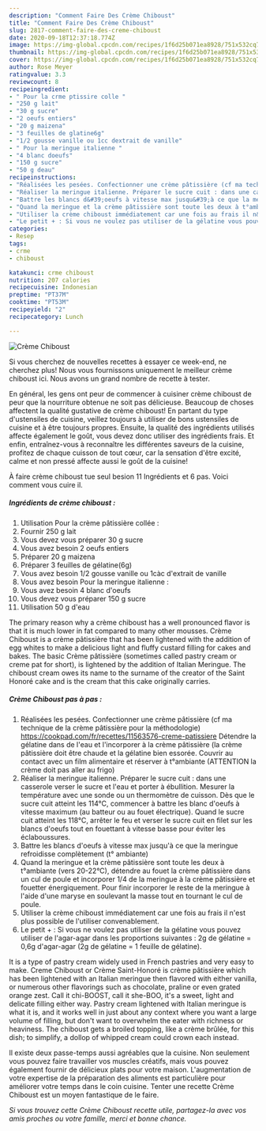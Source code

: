 ```yaml
---
description: "Comment Faire Des Crème Chiboust"
title: "Comment Faire Des Crème Chiboust"
slug: 2817-comment-faire-des-creme-chiboust
date: 2020-09-18T12:37:18.774Z
image: https://img-global.cpcdn.com/recipes/1f6d25b071ea8928/751x532cq70/creme-chiboust-photo-principale-de-la-recette.jpg
thumbnail: https://img-global.cpcdn.com/recipes/1f6d25b071ea8928/751x532cq70/creme-chiboust-photo-principale-de-la-recette.jpg
cover: https://img-global.cpcdn.com/recipes/1f6d25b071ea8928/751x532cq70/creme-chiboust-photo-principale-de-la-recette.jpg
author: Rose Meyer
ratingvalue: 3.3
reviewcount: 8
recipeingredient:
- " Pour la crme ptissire colle "
- "250 g lait"
- "30 g sucre"
- "2 oeufs entiers"
- "20 g maizena"
- "3 feuilles de glatine6g"
- "1/2 gousse vanille ou 1cc dextrait de vanille"
- " Pour la meringue italienne "
- "4 blanc doeufs"
- "150 g sucre"
- "50 g deau"
recipeinstructions:
- "Réalisées les pesées. Confectionner une crème pâtissière (cf ma technique de la crème pâtissière pour la méthodologie) https://cookpad.com/fr/recettes/11563576-creme-patissiere Détendre la gélatine dans de l&#39;eau et l&#39;incorporer à la crème pâtissière (la crème pâtissière doit être chaude et la gélatine bien essorée. Couvrir au contact avec un film alimentaire et réserver à t°ambiante (ATTENTION la crème doit pas aller au frigo)"
- "Réaliser la meringue italienne. Préparer le sucre cuit : dans une casserole verser le sucre et l&#39;eau et porter à ébullition. Mesurer la température avec une sonde ou un thermomètre de cuisson. Dès que le sucre cuit atteint les 114°C, commencer à battre les blanc d&#39;oeufs à vitesse maximum (au batteur ou au fouet électrique). Quand le sucre cuit atteint les 118°C, arrêter le feu et verser le sucre cuit en filet sur les blancs d&#39;oeufs tout en fouettant à vitesse basse pour éviter les éclaboussures."
- "Battre les blancs d&#39;oeufs à vitesse max jusqu&#39;à ce que la meringue refroidisse complètement (t° ambiante)"
- "Quand la meringue et la crème pâtissière sont toute les deux à t°ambiante (vers 20-22°C), détendre au fouet la crème pâtissière dans un cul de poule et incorporer 1/4 de la meringue à la crème pâtissière et fouetter énergiquement. Pour finir incorporer le reste de la meringue à l&#39;aide d&#39;une maryse en soulevant la masse tout en tournant le cul de poule."
- "Utiliser la crème chiboust immédiatement car une fois au frais il n&#39;est plus possible de l&#39;utiliser convenablement."
- "Le petit + : Si vous ne voulez pas utiliser de la gélatine vous pouvez utiliser de l&#39;agar-agar dans les proportions suivantes : 2g de gélatine = 0,6g d&#39;agar-agar (2g de gélatine = 1 feuille de gélatine)."
categories:
- Resep
tags:
- crme
- chiboust

katakunci: crme chiboust 
nutrition: 207 calories
recipecuisine: Indonesian
preptime: "PT37M"
cooktime: "PT53M"
recipeyield: "2"
recipecategory: Lunch

---
```



![Crème Chiboust](https://img-global.cpcdn.com/recipes/1f6d25b071ea8928/751x532cq70/creme-chiboust-photo-principale-de-la-recette.jpg)

Si vous cherchez de nouvelles recettes à essayer ce week-end, ne cherchez plus! Nous vous fournissons uniquement le meilleur crème chiboust ici. Nous avons un grand nombre de recette à tester.

En général, les gens ont peur de commencer à cuisiner crème chiboust de peur que la nourriture obtenue ne soit pas délicieuse. Beaucoup de choses affectent la qualité gustative de crème chiboust! En partant du type d'ustensiles de cuisine, veillez toujours à utiliser de bons ustensiles de cuisine et à être toujours propres. Ensuite, la qualité des ingrédients utilisés affecte également le goût, vous devez donc utiliser des ingrédients frais. Et enfin, entraînez-vous à reconnaître les différentes saveurs de la cuisine, profitez de chaque cuisson de tout cœur, car la sensation d'être excité, calme et non pressé affecte aussi le goût de la cuisine!

<!--inarticleads1-->

À faire crème chiboust tue seul besion 11 Ingrédients et 6 pas. Voici comment vous cuire il.

##### Ingrédients de crème chiboust :

1. Utilisation  Pour la crème pâtissière collée :
1. Fournir 250 g lait
1. Vous devez vous préparer 30 g sucre
1. Vous avez besoin 2 oeufs entiers
1. Préparer 20 g maizena
1. Préparer 3 feuilles de gélatine(6g)
1. Vous avez besoin 1/2 gousse vanille ou 1càc d&#39;extrait de vanille
1. Vous avez besoin  Pour la meringue italienne :
1. Vous avez besoin 4 blanc d&#39;oeufs
1. Vous devez vous préparer 150 g sucre
1. Utilisation 50 g d&#39;eau


The primary reason why a crème chiboust has a well pronounced flavor is that it is much lower in fat compared to many other mousses. Crème Chiboust is a crème pâtissière that has been lightened with the addition of egg whites to make a delicious light and fluffy custard filling for cakes and bakes. The basic Crème pâtissière (sometimes called pastry cream or creme pat for short), is lightened by the addition of Italian Meringue. The chiboust cream owes its name to the surname of the creator of the Saint Honoré cake and is the cream that this cake originally carries. 

<!--inarticleads2-->

##### Crème Chiboust pas à pas :

1. Réalisées les pesées. Confectionner une crème pâtissière (cf ma technique de la crème pâtissière pour la méthodologie) https://cookpad.com/fr/recettes/11563576-creme-patissiere Détendre la gélatine dans de l&#39;eau et l&#39;incorporer à la crème pâtissière (la crème pâtissière doit être chaude et la gélatine bien essorée. Couvrir au contact avec un film alimentaire et réserver à t°ambiante (ATTENTION la crème doit pas aller au frigo)
1. Réaliser la meringue italienne. Préparer le sucre cuit : dans une casserole verser le sucre et l&#39;eau et porter à ébullition. Mesurer la température avec une sonde ou un thermomètre de cuisson. Dès que le sucre cuit atteint les 114°C, commencer à battre les blanc d&#39;oeufs à vitesse maximum (au batteur ou au fouet électrique). Quand le sucre cuit atteint les 118°C, arrêter le feu et verser le sucre cuit en filet sur les blancs d&#39;oeufs tout en fouettant à vitesse basse pour éviter les éclaboussures.
1. Battre les blancs d&#39;oeufs à vitesse max jusqu&#39;à ce que la meringue refroidisse complètement (t° ambiante)
1. Quand la meringue et la crème pâtissière sont toute les deux à t°ambiante (vers 20-22°C), détendre au fouet la crème pâtissière dans un cul de poule et incorporer 1/4 de la meringue à la crème pâtissière et fouetter énergiquement. Pour finir incorporer le reste de la meringue à l&#39;aide d&#39;une maryse en soulevant la masse tout en tournant le cul de poule.
1. Utiliser la crème chiboust immédiatement car une fois au frais il n&#39;est plus possible de l&#39;utiliser convenablement.
1. Le petit + : Si vous ne voulez pas utiliser de la gélatine vous pouvez utiliser de l&#39;agar-agar dans les proportions suivantes : 2g de gélatine = 0,6g d&#39;agar-agar (2g de gélatine = 1 feuille de gélatine).


It is a type of pastry cream widely used in French pastries and very easy to make. Creme Chiboust or Crème Saint-Honoré is crème pâtissière which has been lightened with an Italian meringue then flavored with either vanilla, or numerous other flavorings such as chocolate, praline or even grated orange zest. Call it chi-BOOST, call it she-BOO, it&#39;s a sweet, light and delicate filling either way. Pastry cream lightened with Italian meringue is what it is, and it works well in just about any context where you want a large volume of filling, but don&#39;t want to overwhelm the eater with richness or heaviness. The chiboust gets a broiled topping, like a crème brûlée, for this dish; to simplify, a dollop of whipped cream could crown each instead. 

<!--inarticleads1-->

<p>
Il existe deux passe-temps aussi agréables que la cuisine. Non seulement vous pouvez faire travailler vos muscles créatifs, mais vous pouvez également fournir de délicieux plats pour votre maison. L'augmentation de votre expertise de la préparation des aliments est particulière pour améliorer votre temps dans le coin cuisine. Tenter une recette Crème Chiboust est un moyen fantastique de le faire.
</p>

<p>
<i>Si vous trouvez cette Crème Chiboust recette utile, partagez-la avec vos amis proches ou votre famille, merci et bonne chance.</i>
</p>
